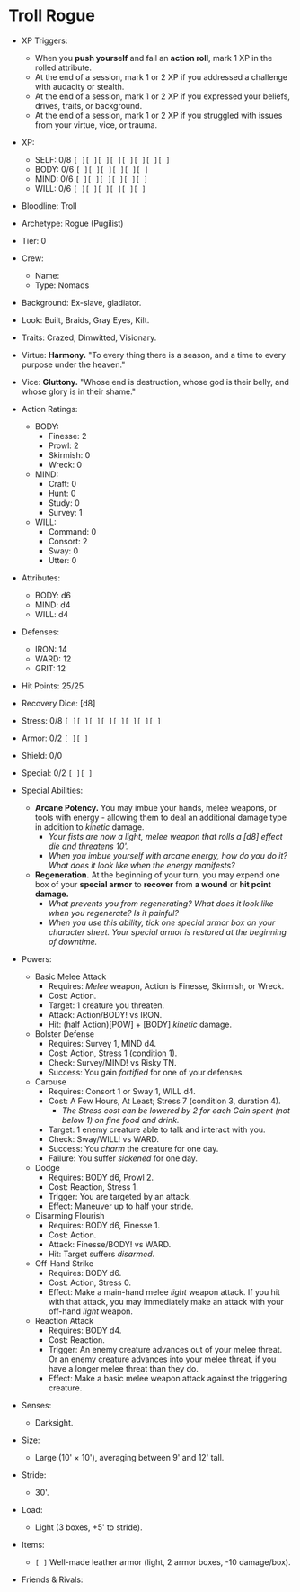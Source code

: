# Troll Rogue

- XP Triggers:
    - When you **push yourself** and fail an **action roll**, mark 1 XP in the rolled attribute.
    - At the end of a session, mark 1 or 2 XP if you addressed a challenge with audacity or stealth.
    - At the end of a session, mark 1 or 2 XP if you expressed your beliefs, drives, traits, or background.
    - At the end of a session, mark 1 or 2 XP if you struggled with issues from your virtue, vice, or trauma.
- XP:
    - SELF: 0/8 `[ ][ ][ ][ ][ ][ ][ ][ ]`
    - BODY: 0/6 `[ ][ ][ ][ ][ ][ ]`
    - MIND: 0/6 `[ ][ ][ ][ ][ ][ ]`
    - WILL: 0/6 `[ ][ ][ ][ ][ ][ ]`

- Bloodline: Troll
- Archetype: Rogue (Pugilist)
- Tier: 0
- Crew:
    - Name:
    - Type: Nomads
- Background: Ex-slave, gladiator.
- Look: Built, Braids, Gray Eyes, Kilt.
- Traits: Crazed, Dimwitted, Visionary.
- Virtue: **Harmony.** "To every thing there is a season, and a time to every purpose under the heaven."
- Vice: **Gluttony.** "Whose end is destruction, whose god is their belly, and whose glory is in their shame."

- Action Ratings:
    - BODY:
        - Finesse: 2
        - Prowl: 2
        - Skirmish: 0
        - Wreck: 0
    - MIND:
        - Craft: 0
        - Hunt: 0
        - Study: 0
        - Survey: 1
    - WILL:
        - Command: 0
        - Consort: 2
        - Sway: 0
        - Utter: 0
- Attributes:
    - BODY: d6
    - MIND: d4
    - WILL: d4
- Defenses:
    - IRON: 14
    - WARD: 12
    - GRIT: 12

- Hit Points: 25/25
- Recovery Dice: [d8]
- Stress: 0/8 `[ ][ ][ ][ ][ ][ ][ ][ ]`
- Armor: 0/2 `[ ][ ]`
- Shield: 0/0
- Special: 0/2 `[ ][ ]`

- Special Abilities:
    - **Arcane Potency.** You may imbue your hands, melee weapons, or tools with energy - allowing them to deal an additional damage type in addition to *kinetic* damage.
        - *Your fists are now a light, melee weapon that rolls a [d8] effect die and threatens 10'.*
        - *When you imbue yourself with arcane energy, how do you do it? What does it look like when the energy manifests?*
    - **Regeneration.** At the beginning of your turn, you may expend one box of your **special armor** to **recover** from **a wound** or **hit point damage.**
        - *What prevents you from regenerating? What does it look like when you regenerate? Is it painful?*
        - *When you use this ability, tick one special armor box on your character sheet. Your special armor is restored at the beginning of downtime.*
- Powers:
    - Basic Melee Attack
        - Requires: *Melee* weapon, Action is Finesse, Skirmish, or Wreck.
        - Cost: Action.
        - Target: 1 creature you threaten.
        - Attack: Action/BODY! vs IRON.
        - Hit: (half Action)[POW] + [BODY] *kinetic* damage.
    - Bolster Defense
        - Requires: Survey 1, MIND d4.
        - Cost: Action, Stress 1 (condition 1).
        - Check: Survey/MIND! vs Risky TN.
        - Success: You gain *fortified* for one of your defenses.
    - Carouse
        - Requires: Consort 1 or Sway 1, WILL d4.
        - Cost: A Few Hours, At Least; Stress 7 (condition 3, duration 4).
            - *The Stress cost can be lowered by 2 for each Coin spent (not below 1) on fine food and drink.*
        - Target: 1 enemy creature able to talk and interact with you.
        - Check: Sway/WILL! vs WARD.
        - Success: You *charm* the creature for one day.
        - Failure: You suffer *sickened* for one day.
    - Dodge
        - Requires: BODY d6, Prowl 2.
        - Cost: Reaction, Stress 1.
        - Trigger: You are targeted by an attack.
        - Effect: Maneuver up to half your stride.
    - Disarming Flourish
        - Requires: BODY d6, Finesse 1.
        - Cost: Action.
        - Attack: Finesse/BODY! vs WARD.
        - Hit: Target suffers *disarmed*.
    - Off-Hand Strike
        - Requires: BODY d6.
        - Cost: Action, Stress 0.
        - Effect: Make a main-hand melee *light* weapon attack. If you hit with that attack, you may immediately make an attack with your off-hand *light* weapon.
    - Reaction Attack
        - Requires: BODY d4.
        - Cost: Reaction.
        - Trigger: An enemy creature advances out of your melee threat. Or an enemy creature advances into your melee threat, if you have a longer melee threat than they do.
        - Effect: Make a basic melee weapon attack against the triggering creature.
- Senses:
    - Darksight.
- Size:
    - Large (10' × 10'), averaging between 9' and 12' tall.
- Stride:
    - 30'.
- Load:
    - Light (3 boxes, +5' to stride).
- Items:
  - `[ ]` Well-made leather armor (light, 2 armor boxes, -10 damage/box).
- Friends & Rivals:
